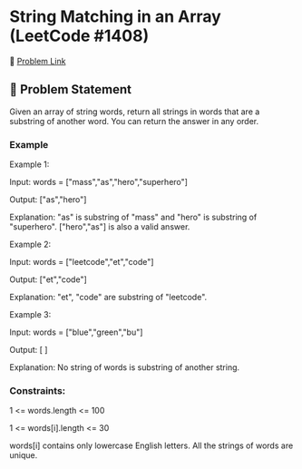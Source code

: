 # String Matching in an Array (LeetCode #1408)

🔗 [Problem Link](https://leetcode.com/problems/string-matching-in-an-array/)

## 🧠 Problem Statement

Given an array of string words, return all strings in words that are a substring of another word. You can return the answer in any order.

### Example

Example 1:

Input: words = ["mass","as","hero","superhero"]

Output: ["as","hero"]

Explanation: "as" is substring of "mass" and "hero" is substring of "superhero".
["hero","as"] is also a valid answer.

Example 2:

Input: words = ["leetcode","et","code"]

Output: ["et","code"]

Explanation: "et", "code" are substring of "leetcode".

Example 3:

Input: words = ["blue","green","bu"]

Output: [   ]

Explanation: No string of words is substring of another string.

### Constraints:

1 <= words.length <= 100

1 <= words[i].length <= 30

words[i] contains only lowercase English letters.
All the strings of words are unique.